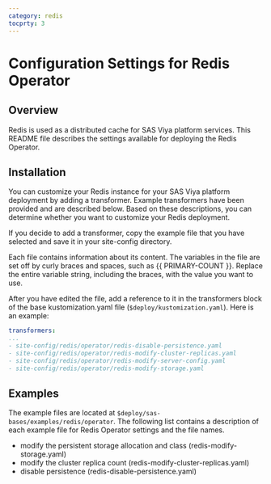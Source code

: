 ```yaml
---
category: redis
tocprty: 3
---
```


# Configuration Settings for Redis Operator

## Overview

Redis is used as a distributed cache for SAS Viya platform services. This README file describes the settings available for deploying the Redis Operator.

## Installation

You can customize your Redis instance for your SAS Viya platform deployment by adding a transformer. Example transformers have been provided and are described below. Based on these descriptions, you can determine whether you want to customize your Redis deployment. 

If you decide to add a transformer, copy the example file that you have selected and save it in your site-config directory.

Each file contains information about its content. The variables in the file are set
off by curly braces and spaces, such as {{ PRIMARY-COUNT }}. Replace the
entire variable string, including the braces, with the value you want to use.

After you have edited the file, add a reference to it in the transformers block
of the base kustomization.yaml file (`$deploy/kustomization.yaml`). Here is an
example:

```yaml
transformers:
...
- site-config/redis/operator/redis-disable-persistence.yaml
- site-config/redis/operator/redis-modify-cluster-replicas.yaml
- site-config/redis/operator/redis-modify-server-config.yaml
- site-config/redis/operator/redis-modify-storage.yaml
```

## Examples

The example files are located at `$deploy/sas-bases/examples/redis/operator`.
The following list contains a description of each example file for Redis Operator settings
and the file names.

- modify the persistent storage allocation and class (redis-modify-storage.yaml)
- modify the cluster replica count (redis-modify-cluster-replicas.yaml)
- disable persistence (redis-disable-persistence.yaml)
